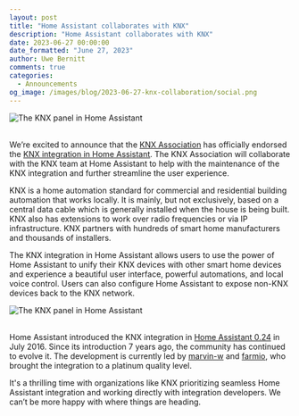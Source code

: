 ```yaml
---
layout: post
title: "Home Assistant collaborates with KNX"
description: "Home Assistant collaborates with KNX"
date: 2023-06-27 00:00:00
date_formatted: "June 27, 2023"
author: Uwe Bernitt
comments: true
categories:
  - Announcements
og_image: /images/blog/2023-06-27-knx-collaboration/social.png
---
```


<img src='/images/blog/2023-06-27-knx-collaboration/social.png' alt="The KNX panel in Home Assistant" class='no-shadow'>
<br><br>

We’re excited to announce that the [KNX Association](https://www.knx.org/knx-en/for-professionals/index.php) has officially endorsed the [KNX integration in Home Assistant](/integrations/knx/). The KNX Association will collaborate with the KNX team at Home Assistant to help with the maintenance of the KNX integration and further streamline the user experience.

KNX is a home automation standard for commercial and residential building automation that works locally. It is mainly, but not exclusively, based on a central data cable which is generally installed when the house is being built. KNX also has extensions to work over radio frequencies or via IP infrastructure. KNX partners with hundreds of smart home manufacturers and thousands of installers.

The KNX integration in Home Assistant allows users to use the power of Home Assistant to unify their KNX devices with other smart home devices and experience a beautiful user interface, powerful automations, and local voice control. Users can also configure Home Assistant to expose non-KNX devices back to the KNX network.

<img src='/images/blog/2023-06-27-knx-collaboration/panel.png' alt="The KNX panel in Home Assistant" class='no-shadow'>
<br><br>

Home Assistant introduced the KNX integration in [Home Assistant 0.24](/blog/2016/07/16/sqlalchemy-knx-join-simplisafe/) in July 2016. Since its introduction 7 years ago, the community has continued to evolve it. The development is currently led by [marvin-w](https://github.com/marvin-w) and [farmio](https://github.com/farmio), who brought the integration to a platinum quality level.

It's a thrilling time with organizations like KNX prioritizing seamless Home Assistant integration and working directly with integration developers. We can’t be more happy with where things are heading.